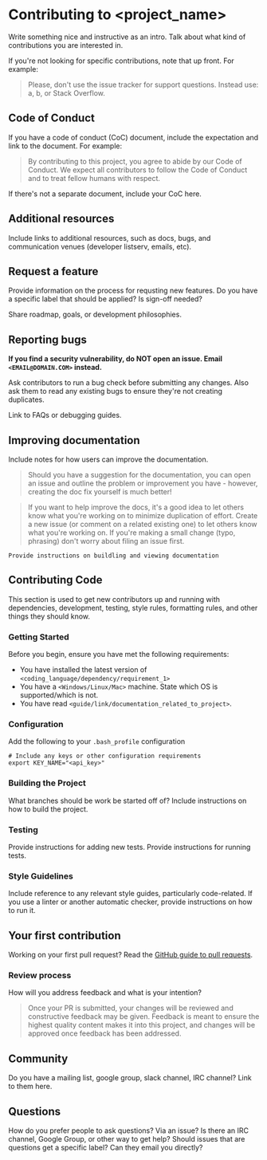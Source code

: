 # Contributing to <project_name>

Write something nice and instructive as an intro. Talk about what kind of contributions you are interested in.

If you're not looking for specific contributions, note that up front. For example:

> Please, don't use the issue tracker for support questions. Instead use: a, b, or Stack Overflow.

## Code of Conduct

If you have a code of conduct (CoC) document, include the expectation and link to the document. For example:

> By contributing to this project, you agree to abide by our Code of Conduct. We expect all contributors to follow the Code of Conduct and to treat fellow humans with respect.

If there's not a separate document, include your CoC here.

## Additional resources

Include links to additional resources, such as docs, bugs, and communication venues (developer listserv, emails, etc).

## Request a feature

Provide information on the process for requsting new features. Do you have a specific label that should be applied? Is sign-off needed?

Share roadmap, goals, or development philosophies.

## Reporting bugs

**If you find a security vulnerability, do NOT open an issue. Email `<EMAIL@DOMAIN.COM>` instead.**

Ask contributors to run a bug check before submitting any changes. Also ask them to read any existing bugs to ensure they're not creating duplicates.

Link to FAQs or debugging guides.

## Improving documentation

Include notes for how users can improve the documentation.

> Should you have a suggestion for the documentation, you can open an issue and outline the problem or improvement you have - however, creating the doc fix yourself is much better!

> If you want to help improve the docs, it's a good idea to let others know what you're working on to minimize duplication of effort. Create a new issue (or comment on a related existing one) to let others know what you're working on. If you're making a small change (typo, phrasing) don't worry about filing an issue first.

```
Provide instructions on buildling and viewing documentation
```

## Contributing Code

This section is used to get new contributors up and running with dependencies, development, testing, style rules, formatting rules, and other things they should know.

### Getting Started


Before you begin, ensure you have met the following requirements:

* You have installed the latest version of `<coding_language/dependency/requirement_1>`
* You have a `<Windows/Linux/Mac>` machine. State which OS is supported/which is not.
* You have read `<guide/link/documentation_related_to_project>`.

### Configuration

Add the following to your `.bash_profile` configuration

```shell
# Include any keys or other configuration requirements 
export KEY_NAME="<api_key>"
```

### Building the Project

What branches should be work be started off of? Include instructions on how to build the project.

### Testing

Provide instructions for adding new tests. Provide instructions for running tests.

### Style Guidelines

Include reference to any relevant style guides, particularly code-related. If you use a linter or another automatic checker, provide instructions on how to run it.

## Your first contribution

Working on your first pull request? Read the [GitHub guide to pull requests](https://help.github.com/en/github/collaborating-with-issues-and-pull-requests/about-pull-requests).

### Review process

How will you address feedback and what is your intention?

> Once your PR is submitted, your changes will be reviewed and constructive feedback may be given. Feedback is meant to ensure the highest quality content makes it into this project, and changes will be approved once feedback has been addressed.

## Community

Do you have a mailing list, google group, slack channel, IRC channel? Link to them here.

## Questions

How do you prefer people to ask questions? Via an issue? Is there an IRC channel, Google Group, or other way to get help? Should issues that are questions get a specific label? Can they email you directly?
